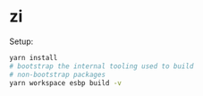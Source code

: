 # zi

Setup:

```sh
yarn install
# bootstrap the internal tooling used to build
# non-bootstrap packages
yarn workspace esbp build -v
```
